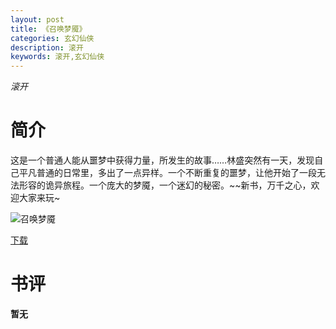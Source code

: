 ```yaml
---
layout: post
title: 《召唤梦魇》
categories: 玄幻仙侠
description: 滚开
keywords: 滚开,玄幻仙侠
---
```

*滚开*
# 简介
这是一个普通人能从噩梦中获得力量，所发生的故事……林盛突然有一天，发现自己平凡普通的日常里，多出了一点异样。一个不断重复的噩梦，让他开始了一段无法形容的诡异旅程。一个庞大的梦魇，一个迷幻的秘密。~~新书，万千之心，欢迎大家来玩~

![召唤梦魇](https://cdn.jsdelivr.net/gh/YYbooks0/yybooks0img@master/bookscover2/召唤梦魇.432pyd8ph360.jpg)

[下载](https://link.jscdn.cn/1drv/aHR0cHM6Ly8xZHJ2Lm1zL3QvcyFBaGU2R2dNWmVFb2poanhOX05pRmRIdzc5aFFCP2U9cnVKZU10.txt)

# 书评
**暂无**